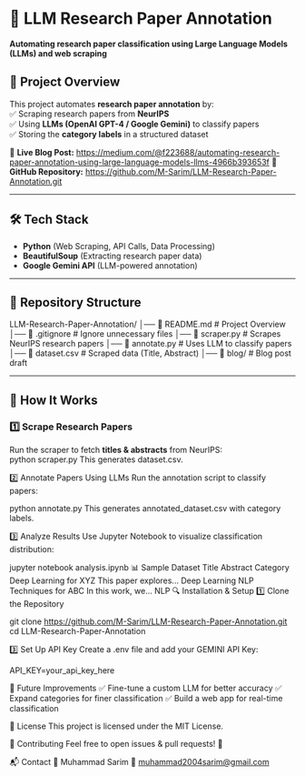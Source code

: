 # 📌 LLM Research Paper Annotation  
**Automating research paper classification using Large Language Models (LLMs) and web scraping**   

## 🚀 Project Overview  
This project automates **research paper annotation** by:  
✅ Scraping research papers from **NeurIPS**  
✅ Using **LLMs (OpenAI GPT-4 / Google Gemini)** to classify papers  
✅ Storing the **category labels** in a structured dataset  

🔗 **Live Blog Post:** https://medium.com/@f223688/automating-research-paper-annotation-using-large-language-models-llms-4966b393653f 
🔗 **GitHub Repository:** https://github.com/M-Sarim/LLM-Research-Paper-Annotation.git

---

## 🛠️ Tech Stack  
- **Python** (Web Scraping, API Calls, Data Processing)  
- **BeautifulSoup** (Extracting research paper data)  
- **Google Gemini API** (LLM-powered annotation)    

---

## 📂 Repository Structure  
LLM-Research-Paper-Annotation/ │── 📄 README.md # Project Overview
│── 📄 .gitignore # Ignore unnecessary files
│── 📄 scraper.py # Scrapes NeurIPS research papers
│── 📄 annotate.py # Uses LLM to classify papers
│── 📄 dataset.csv # Scraped data (Title, Abstract)
│── 📁 blog/ # Blog post draft

---

## 📌 How It Works  
### **1️⃣ Scrape Research Papers**  
Run the scraper to fetch **titles & abstracts** from NeurIPS:  
python scraper.py
This generates dataset.csv.

2️⃣ Annotate Papers Using LLMs
Run the annotation script to classify papers:

python annotate.py
This generates annotated_dataset.csv with category labels.

3️⃣ Analyze Results
Use Jupyter Notebook to visualize classification distribution:

jupyter notebook analysis.ipynb
📊 Sample Dataset
Title	Abstract	Category
Deep Learning for XYZ	This paper explores...	Deep Learning
NLP Techniques for ABC	In this work, we...	NLP
🔍 Installation & Setup
1️⃣ Clone the Repository

git clone https://github.com/M-Sarim/LLM-Research-Paper-Annotation.git
cd LLM-Research-Paper-Annotation

3️⃣ Set Up API Key
Create a .env file and add your GEMINI API Key:

API_KEY=your_api_key_here

🚀 Future Improvements
✅ Fine-tune a custom LLM for better accuracy
✅ Expand categories for finer classification
✅ Build a web app for real-time classification

📜 License
This project is licensed under the MIT License.

🤝 Contributing
Feel free to open issues & pull requests! 🎯

📬 Contact
👤 Muhammad Sarim
📧 muhammad2004sarim@gmail.com

